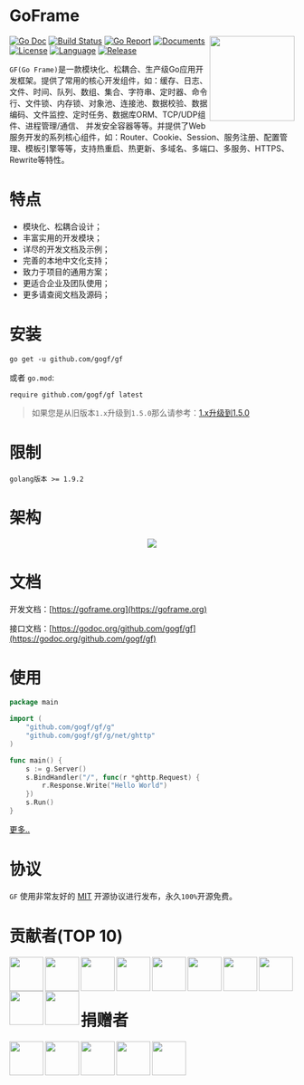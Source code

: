 # GoFrame
<img align="right" height="150px" src="https://goframe.org/cover.png">

[![Go Doc](https://godoc.org/github.com/gogf/gf?status.svg)](https://godoc.org/github.com/gogf/gf) 
[![Build Status](https://travis-ci.org/gogf/gf.svg?branch=master)](https://travis-ci.org/gogf/gf) 
[![Go Report](https://goreportcard.com/badge/github.com/gogf/gf)](https://goreportcard.com/report/github.com/gogf/gf) 
[![Documents](https://img.shields.io/badge/docs-100%25-green.svg)](https://goframe.org) 
[![License](https://img.shields.io/github/license/gogf/gf.svg?style=flat)](https://github.com/gogf/gf)
[![Language](https://img.shields.io/badge/language-go-blue.svg)](https://github.com/gogf/gf)
[![Release](https://img.shields.io/github/release/gogf/gf.svg?style=flat)](https://github.com/gogf/gf/releases)

<!--
[![Code Coverage](https://codecov.io/gh/gogf/gf/branch/master/graph/badge.svg)](https://codecov.io/gh/gogf/gf)
[![Code Helper](https://www.codetriage.com/gogf/gf/badges/users.svg)](https://www.codetriage.com/gogf/gf) 
--> 

`GF(Go Frame)`是一款模块化、松耦合、生产级Go应用开发框架。提供了常用的核心开发组件，如：缓存、日志、文件、时间、队列、数组、集合、字符串、定时器、命令行、文件锁、内存锁、对象池、连接池、数据校验、数据编码、文件监控、定时任务、数据库ORM、TCP/UDP组件、进程管理/通信、
并发安全容器等等。并提供了Web服务开发的系列核心组件，如：Router、Cookie、Session、服务注册、配置管理、模板引擎等等，支持热重启、热更新、多域名、多端口、多服务、HTTPS、Rewrite等特性。


# 特点
* 模块化、松耦合设计；
* 丰富实用的开发模块；
* 详尽的开发文档及示例；
* 完善的本地中文化支持；
* 致力于项目的通用方案；
* 更适合企业及团队使用；
* 更多请查阅文档及源码；

# 安装
```html
go get -u github.com/gogf/gf
```
或者
`go.mod`:
```
require github.com/gogf/gf latest
```
> 如果您是从旧版本`1.x`升级到`1.5.0`那么请参考：[1.x升级到1.5.0](https://goframe.org/upgradeto150)

# 限制
```shell
golang版本 >= 1.9.2
```

# 架构
<div align=center>
<img src="https://goframe.org/images/arch.png"/>
</div>



# 文档

开发文档：[https://goframe.org](https://goframe.org)

接口文档：[https://godoc.org/github.com/gogf/gf](https://godoc.org/github.com/gogf/gf)

# 使用
```go
package main

import (
    "github.com/gogf/gf/g"
    "github.com/gogf/gf/g/net/ghttp"
)

func main() {
    s := g.Server()
    s.BindHandler("/", func(r *ghttp.Request) {
        r.Response.Write("Hello World")
    })
    s.Run()
}
```

[更多..](https://goframe.org/start/index)


# 协议

`GF` 使用非常友好的 [MIT](LICENSE) 开源协议进行发布，永久`100%`开源免费。


# 贡献者(TOP 10)

<a href="https://gitee.com/johng" target="_blank" title="John"><img src="https://gitee.com/uploads/27/1309327_johng.png" width="60" align="left"></a>
<a href="https://gitee.com/wenzi1" target="_blank" title="蚊子"><img src="https://images.gitee.com/uploads/22/1923122_wenzi1.png" width="60" align="left"></a>
<a href="https://gitee.com/zseeker" target="_blank" title="zseeker"><img src="https://goframe.org/images/contributors/zseeker.png" width="60" align="left"></a>
<a href="https://gitee.com/ymrjqyy" target="_blank" title="一墨染尽青衣颜"><img src="https://images.gitee.com/uploads/27/876827_ymrjqyy.png" width="60" align="left"></a>
<a href="https://github.com/chenyang351" target="_blank" title="chenyang351"><img src="https://avatars1.githubusercontent.com/u/30063958?s=60&v=4" width="60" align="left"></a>
<a href="https://gitee.com/wxkj" target="_blank" title="wxkj"><img src="https://gitee.com/uploads/56/91356_wxkj.png" width="60" align="left"></a>
<a href="https://github.com/wxkj001" target="_blank" title="3wxkj001
"><img src="https://avatars0.githubusercontent.com/u/7794279?s=60&v=4" width="60" align="left"></a>
<a href="https://gitee.com/zhangjinfu" target="_blank" title="张金富"><img src="https://images.gitee.com/uploads/63/356163_zhangjinfu.png" width="60" align="left"></a>
<a href="https://gitee.com/garfieldkwong" target="_blank" title="GarfieldKwong"><img src="https://goframe.org/images/contributors/garfieldkwong.png" width="60" align="left"></a>
<a href="https://gitee.com/qq1054000800" target="_blank" title="hello"><img src="https://gitee.com/uploads/9/2209_qq1054000800.jpg" width="60" align="left"></a>

<br /><br /><br />

# 捐赠者

<a href="https://gitee.com/tiangenglan" target="_blank" title="zhuhuan12"><img src="https://images.gitee.com/uploads/99/1167099_tiangenglan.png" width="60" align="left"></a>

<a href="https://gitee.com/zhuhuan12" target="_blank" title="zhuhuan12"><img src="https://gitee.com/uploads/39/751839_zhuhuan12.png" width="60" align="left"></a>

<a href="https://gitee.com/zfan_codes" target="_blank" title="范钟"><img src="https://images.gitee.com/uploads/32/2044832_zfan_codes.png" width="60" align="left"></a>

<a href="https://gitee.com/hailaz" target="_blank" title="HaiLaz"><img src="https://gitee.com/uploads/87/1273187_hailaz.png" width="60" align="left"></a>

<a href="https://gitee.com/mg91" target="_blank" title="mg91"><img src="https://images.gitee.com/uploads/30/1410930_mg91.png" width="60" align="left"></a>